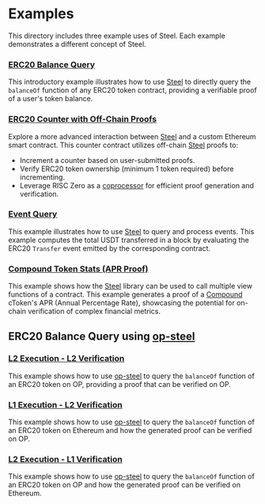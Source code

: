# Examples

This directory includes three example uses of Steel. Each example demonstrates a different concept of Steel.

### [ERC20 Balance Query](./erc20/README.md)

This introductory example illustrates how to use [Steel] to directly query the `balanceOf` function of any ERC20 token
contract, providing a verifiable proof of a user's token balance.

### [ERC20 Counter with Off-Chain Proofs](./erc20-counter/README.md)

Explore a more advanced interaction between [Steel] and a custom Ethereum smart contract. This counter contract utilizes
off-chain [Steel] proofs to:

- Increment a counter based on user-submitted proofs.
- Verify ERC20 token ownership (minimum 1 token required) before incrementing.
- Leverage RISC Zero as a [coprocessor] for efficient proof generation and verification.

### [Event Query](./events/README.md)

This example illustrates how to use [Steel] to query and process events.
This example computes the total USDT transferred in a block by evaluating the ERC20 `Transfer` event emitted by the corresponding contract.

### [Compound Token Stats (APR Proof)](./token-stats/README.md)

This example shows how the [Steel] library can be used to call multiple view functions of a contract.
This example generates a proof of a [Compound] cToken's APR (Annual Percentage Rate), showcasing the potential for
on-chain verification of complex financial metrics.

## ERC20 Balance Query using [op-steel]

### [L2 Execution - L2 Verification](./op/l2)

This example shows how to use [op-steel] to query the `balanceOf` function of an ERC20 token on OP, providing a proof
that can be verified on OP.

### [L1 Execution - L2 Verification](./op/l1-to-l2)

This example shows how to use [op-steel] to query the `balanceOf` function of an ERC20 token on Ethereum and how the
generated proof can be verified on OP.

### [L2 Execution - L1 Verification](./op/l2-to-l1)

This example shows how to use [op-steel] to query the `balanceOf` function of an ERC20 token on OP and how the generated
proof can be verified on Ethereum.

[coprocessor]: https://risczero.com/blog/a-guide-to-zk-coprocessors-for-scalability
[Steel]: ../crates/steel
[Compound]: https://compound.finance/
[op-steel]: ../crates/op-steel
